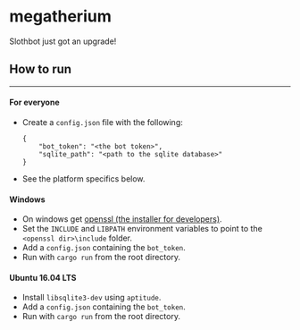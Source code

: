 # megatherium
Slothbot just got an upgrade!

## How to run
---
#### For everyone
* Create a `config.json` file with the following:
    ```
    {
        "bot_token": "<the bot token>",
        "sqlite_path": "<path to the sqlite database>"
    }
    ```
* See the platform specifics below.

#### Windows
* On windows get [openssl (the installer for developers)](https://slproweb.com/products/Win32OpenSSL.html).
* Set the `INCLUDE` and `LIBPATH` environment variables to point to the `<openssl dir>\include` folder.
* Add a `config.json` containing the `bot_token`.
* Run with `cargo run` from the root directory.

#### Ubuntu 16.04 LTS
* Install `libsqlite3-dev` using `aptitude`.
* Add a `config.json` containing the `bot_token`.
* Run with `cargo run` from the root directory.